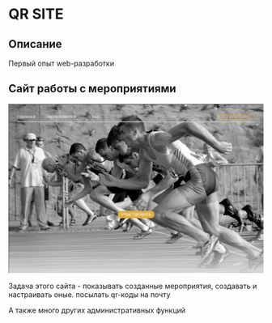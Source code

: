 # QR SITE

## Описание

Первый опыт web-разработки

## Сайт работы с мероприятиями

![alt text](the%20Face%20of%20the%20site.png)

Задача этого сайта - показывать созданные мероприятия, создавать и настраивать оные. посылать qr-коды на почту

А также много других административных функций
